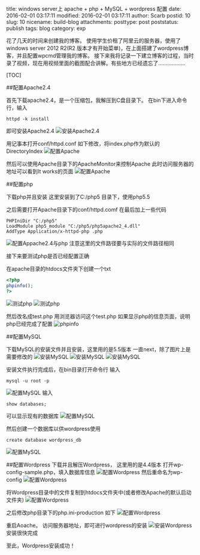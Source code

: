 title: windows server上 apache + php + MySQL + wordpress 配置
date: 2016-02-01 03:17:11
modified: 2016-02-01 03:17:11
author: Scarb
postid: 10
slug: 10
nicename: build-blog
attachments: 
posttype: post
poststatus: publish
tags: blog
category: exp

花了几天的时间来创建我的博客。
使用学生价租了阿里云的服务器，使用了windows server 2012 R2(R2 版本才有开始菜单)，在上面搭建了wordpress博客，并且配置wpcmd管理我的博客。
接下来我将记录一下建立博客的过程，当时录了视频，现在用视频里面的截图配合讲解。有些地方已经遗忘了………………

[TOC]

##配置Apache2.4

首先下载apache2.4，是一个压缩包，我解压到C盘目录下。
在bin下进入命令行，输入
```
httpd -k install
```
即可安装Apache2.4
![安装Apache2.4][img1]

用记事本打开conf/httpd.conf
如下修改，将index.php作为默认的DirectoryIndex
![配置Apache][img12]

然后可以使用Apache目录下的ApacheMonitor来控制Apache
此时访问服务器的地址可以看到It works的页面
![配置Apache][img3]

##配置php

下载php并且安装
这里安装到了C:/php5 目录下，使用php5.5

之后需要打开Apache目录下的conf/httpd.comf 在最后加上一些代码
```
PHPIniDir "C:/php5"
LoadModule php5_module "C:/php5/php5apache2_4.dll"
AddType Application/x-httpd-php .php
```
![配置Appache2.4与php][img2]
注意这里的文件路径要与实际的文件路径相同

接下来要测试php是否已经配置正确

在apache目录的htdocs文件夹下创建一个txt
```php
<?php
phpinfo();
?>
```
![测试php][img4]
![测试php][img5]

然后改名成test.php
用浏览器访问这个test.php
如果显示php的信息页面，说明php已经完成了配置
![phpinfo][img6]

##配置MySQL

下载MySQL的安装文件并且安装，这里用的是5.5版本
一直next，除了图片上是需要修改的
![安装MySQL][img7]
![安装MySQL][img8]
![安装MySQL][img9]

安装文件执行完成后，在bin目录打开命令行
输入
```
mysql -u root -p
```
![配置MySQL][img10]
输入
```
show databases;
```
可以显示现有的数据库
![配置MySQL][img11]

然后创建一个数据库以供wordpress使用
```
create database wordpress_db
```
![配置MySQL][img13]

##配置Wordpress
下载并且解压Wordpress，
这里用的是4.4版本
打开wp-config-sample.php，填入数据库信息
![配置Wordpress][img14]
然后重命名为wp-config
![配置Wordpress][img15]

将Wordpress目录中的文件复制到htdocs文件夹中(或者修改Apache的默认启动文件夹)
![配置Wordpress][img16]

之后修改php目录下的php.ini-production
如下
![配置Wordpress][img17]

重启Aoache。
访问服务器地址，即可进行wordpress的安装
![安装Wordpress][img18]
安装很快完成

至此，Wordpress安装成功！

[img1]:http://47.106.131.90/blog/uploads/2016/08/2016-02-01_030025.png
[img2]:http://47.106.131.90/blog/uploads/2016/08/2016-02-01_030108.png
[img3]:http://47.106.131.90/blog/uploads/2016/08/2016-02-01_030126.png
[img4]:http://47.106.131.90/blog/uploads/2016/08/2016-02-01_030151.png
[img5]:http://47.106.131.90/blog/uploads/2016/08/2016-02-01_030200.png
[img6]:http://47.106.131.90/blog/uploads/2016/08/2016-02-01_030353.png
[img7]:http://47.106.131.90/blog/uploads/2016/08/2016-02-01_030515.png
[img8]:http://47.106.131.90/blog/uploads/2016/08/2016-02-01_030621.png
[img9]:http://47.106.131.90/blog/uploads/2016/08/2016-02-01_030645.png
[img10]:http://47.106.131.90/blog/uploads/2016/08/2016-02-01_030734.png
[img11]:http://47.106.131.90/blog/uploads/2016/08/2016-02-01_030755.png
[img12]:http://47.106.131.90/blog/uploads/2016/08/2016-02-01_030824.png
[img13]:http://47.106.131.90/blog/uploads/2016/08/2016-02-01_030857.png
[img14]:http://47.106.131.90/blog/uploads/2016/08/2016-02-01_030923.png
[img15]:http://47.106.131.90/blog/uploads/2016/08/2016-02-01_031007.png
[img16]:http://47.106.131.90/blog/uploads/2016/08/2016-02-01_031029.png
[img17]:http://47.106.131.90/blog/uploads/2016/08/2016-02-01_031131.png
[img18]:http://47.106.131.90/blog/uploads/2016/08/2016-02-01_031200.png